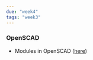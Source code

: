 ```yaml
---
due: "week4"
tags: "week3"
---
```


### OpenSCAD

* Modules in OpenSCAD ([here](http://www.makerbot.com/tutorials/openscadmodularity/))
